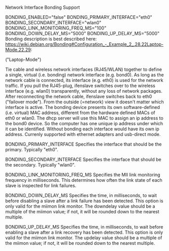 Network Interface Bonding Support

BONDING_ENABLED="false"
BONDING_PRIMARY_INTERFACE="eth0"
BONDING_SECONDARY_INTERFACE="wlan0"
BONDING_LINK_MONITORING_FREQ_MS="100"
BONDING_DOWN_DELAY_MS="5000"
BONDING_UP_DELAY_MS="5000"
Bonding description is best described here: https://wiki.debian.org/Bonding#Configuration_-_Example_2_.28.22Laptop-Mode.22.29:

("Laptop-Mode")

Tie cable and wireless network interfaces (RJ45/WLAN) together to define a single, virtual (i.e. bonding) network interface (e.g. bond0). As long as the network cable is connected, its interface (e.g. eth0) is used for the network traffic. If you pull the RJ45-plug, ifenslave switches over to the wireless interface (e.g. wlan0) transparently, without any loss of network packages. After reconnecting the network cable, ifenslave switches back to eth0 ("failover mode"). From the outside (=network) view it doesn't matter which interface is active. The bonding device presents its own software-defined (i.e. virtual) MAC address, different from the hardware defined MACs of eth0 or wlan0. The dhcp server will use this MAC to assign an ip address to the bond0 device. So the computer has one unique ip address under which it can be identified. Without bonding each interface would have its own ip address. Currenly supported with ethernet adapters and usb-direct mode.

BONDING_PRIMARY_INTERFACE Specifies the interface that should be the primary. Typically "eth0".

BONDING_SECONDARY_INTERFACE Specifies the interface that should be the secondary. Typically "wlan0".

BONDING_LINK_MONITORING_FREQ_MS Specifies the MII link monitoring frequency in milliseconds. This determines how often the link state of each slave is inspected for link failures.

BONDING_DOWN_DELAY_MS Specifies the time, in milliseconds, to wait before disabling a slave after a link failure has been detected. This option is only valid for the miimon link monitor. The downdelay value should be a multiple of the miimon value; if not, it will be rounded down to the nearest multiple.

BONDING_UP_DELAY_MS Specifies the time, in milliseconds, to wait before enabling a slave after a link recovery has been detected. This option is only valid for the miimon link monitor. The updelay value should be a multiple of the miimon value; if not, it will be rounded down to the nearest multiple.
